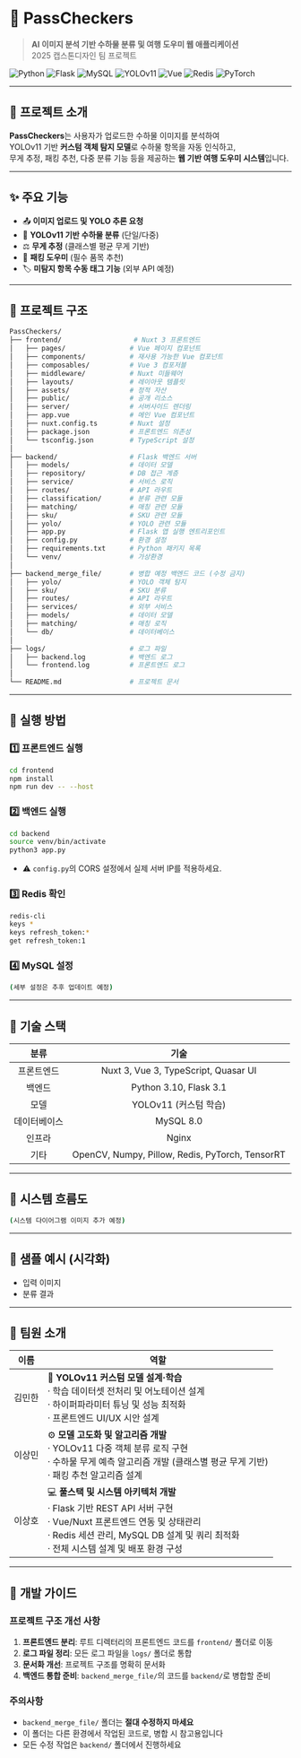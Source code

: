# 🎯 PassCheckers

> **AI 이미지 분석 기반 수하물 분류 및 여행 도우미 웹 애플리케이션**  
> 2025 캡스톤디자인 팀 프로젝트

![Python](https://img.shields.io/badge/python-3.10-blue?logo=python)
![Flask](https://img.shields.io/badge/flask-3.1-black?logo=flask)
![MySQL](https://img.shields.io/badge/mysql-8.0-orange?logo=mysql)
![YOLOv11](https://img.shields.io/badge/YOLO-v11-yellow)
![Vue](https://img.shields.io/badge/vue.js-3-brightgreen?logo=vue.js)
![Redis](https://img.shields.io/badge/redis-7-red?logo=redis)
![PyTorch](https://img.shields.io/badge/pytorch-2.3.1-orange?logo=pytorch)

---

## 📌 프로젝트 소개

**PassCheckers**는 사용자가 업로드한 수하물 이미지를 분석하여  
YOLOv11 기반 **커스텀 객체 탐지 모델**로 수하물 항목을 자동 인식하고,  
무게 추정, 패킹 추천, 다중 분류 기능 등을 제공하는 **웹 기반 여행 도우미 시스템**입니다.

---

## ✨ 주요 기능

- 📤 **이미지 업로드 및 YOLO 추론 요청**
- 🧠 **YOLOv11 기반 수하물 분류** (단일/다중)
- ⚖️ **무게 추정** (클래스별 평균 무게 기반)
- 🧳 **패킹 도우미** (필수 품목 추천)
- 🏷️ **미탐지 항목 수동 태그 기능** (외부 API 예정)

---

## 📁 프로젝트 구조

```bash
PassCheckers/
├── frontend/                  # Nuxt 3 프론트엔드
│   ├── pages/                # Vue 페이지 컴포넌트
│   ├── components/           # 재사용 가능한 Vue 컴포넌트
│   ├── composables/          # Vue 3 컴포저블
│   ├── middleware/           # Nuxt 미들웨어
│   ├── layouts/              # 레이아웃 템플릿
│   ├── assets/               # 정적 자산
│   ├── public/               # 공개 리소스
│   ├── server/               # 서버사이드 렌더링
│   ├── app.vue               # 메인 Vue 컴포넌트
│   ├── nuxt.config.ts        # Nuxt 설정
│   ├── package.json          # 프론트엔드 의존성
│   └── tsconfig.json         # TypeScript 설정
│
├── backend/                  # Flask 백엔드 서버
│   ├── models/               # 데이터 모델
│   ├── repository/           # DB 접근 계층
│   ├── service/              # 서비스 로직
│   ├── routes/               # API 라우트
│   ├── classification/       # 분류 관련 모듈
│   ├── matching/             # 매칭 관련 모듈
│   ├── sku/                  # SKU 관련 모듈
│   ├── yolo/                 # YOLO 관련 모듈
│   ├── app.py                # Flask 앱 실행 엔트리포인트
│   ├── config.py             # 환경 설정
│   ├── requirements.txt      # Python 패키지 목록
│   └── venv/                 # 가상환경
│
├── backend_merge_file/       # 병합 예정 백엔드 코드 (수정 금지)
│   ├── yolo/                 # YOLO 객체 탐지
│   ├── sku/                  # SKU 분류
│   ├── routes/               # API 라우트
│   ├── services/             # 외부 서비스
│   ├── models/               # 데이터 모델
│   ├── matching/             # 매칭 로직
│   └── db/                   # 데이터베이스
│
├── logs/                     # 로그 파일
│   ├── backend.log           # 백엔드 로그
│   └── frontend.log          # 프론트엔드 로그
│
└── README.md                 # 프로젝트 문서
```

---

## 🧪 실행 방법

### 1️⃣ 프론트엔드 실행

```bash
cd frontend
npm install
npm run dev -- --host
```

### 2️⃣ 백엔드 실행

```bash
cd backend
source venv/bin/activate
python3 app.py
```

- ⚠️ `config.py`의 CORS 설정에서 실제 서버 IP를 적용하세요.

### 3️⃣ Redis 확인

```bash
redis-cli
keys *
keys refresh_token:*
get refresh_token:1
```

### 4️⃣ MySQL 설정

```bash
(세부 설정은 추후 업데이트 예정)
```

---

## 🔧 기술 스택

|  분류   | 기술 |
|:--------:|:-----:|
| 프론트엔드 | Nuxt 3, Vue 3, TypeScript, Quasar UI |
| 백엔드 | Python 3.10, Flask 3.1 |
| 모델 | YOLOv11 (커스텀 학습) |
| 데이터베이스 | MySQL 8.0 |
| 인프라 | Nginx |
| 기타 | OpenCV, Numpy, Pillow, Redis, PyTorch, TensorRT |

---

## 🧭 시스템 흐름도

```bash
(시스템 다이어그램 이미지 추가 예정)
```

---

## 📸 샘플 예시 (시각화)

- 입력 이미지
- 분류 결과

---

## 👥 팀원 소개

|  이름   | 역할 |
|:--------:|-----|
| 김민한 | 🧠 **YOLOv11 커스텀 모델 설계·학습**<br>· 학습 데이터셋 전처리 및 어노테이션 설계<br>· 하이퍼파라미터 튜닝 및 성능 최적화<br>· 프론트엔드 UI/UX 시안 설계 |
| 이상민 | ⚙️ **모델 고도화 및 알고리즘 개발**<br>· YOLOv11 다중 객체 분류 로직 구현<br>· 수하물 무게 예측 알고리즘 개발 (클래스별 평균 무게 기반)<br>· 패킹 추천 알고리즘 설계 |
| 이상호 | 💻 **풀스택 및 시스템 아키텍처 개발**<br>· Flask 기반 REST API 서버 구현<br>· Vue/Nuxt 프론트엔드 연동 및 상태관리<br>· Redis 세션 관리, MySQL DB 설계 및 쿼리 최적화<br>· 전체 시스템 설계 및 배포 환경 구성 |

---

## 📝 개발 가이드

### 프로젝트 구조 개선 사항

1. **프론트엔드 분리**: 루트 디렉터리의 프론트엔드 코드를 `frontend/` 폴더로 이동
2. **로그 파일 정리**: 모든 로그 파일을 `logs/` 폴더로 통합
3. **문서화 개선**: 프로젝트 구조를 명확히 문서화
4. **백엔드 통합 준비**: `backend_merge_file/`의 코드를 `backend/`로 병합할 준비

### 주의사항

- `backend_merge_file/` 폴더는 **절대 수정하지 마세요**
- 이 폴더는 다른 환경에서 작업된 코드로, 병합 시 참고용입니다
- 모든 수정 작업은 `backend/` 폴더에서 진행하세요